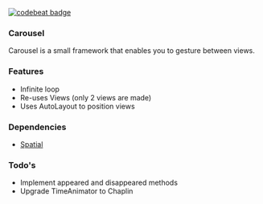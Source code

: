 [![codebeat badge](https://codebeat.co/badges/ccaed701-a1e3-40fb-97e9-99975ac204a6)](https://codebeat.co/projects/github-com-eonist-carousel-master)

### Carousel
Carousel is a small framework that enables you to gesture between views.

### Features
- Infinite loop
- Re-uses Views (only 2 views are made)
- Uses AutoLayout to position views

### Dependencies
- [Spatial](https://www.GitHub.com/eonist/Spatial)

### Todo's
- Implement appeared and disappeared methods
- Upgrade TimeAnimator to Chaplin
